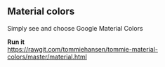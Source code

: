 ## Material colors
Simply see and choose Google Material Colors

**Run it**  
https://rawgit.com/tommiehansen/tommie-material-colors/master/material.html
